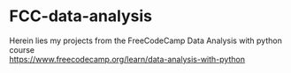 # FCC-data-analysis
Herein lies my projects from the FreeCodeCamp Data Analysis with python course</br>
https://www.freecodecamp.org/learn/data-analysis-with-python
